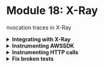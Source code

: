 # Module 18: X-Ray

nvocation traces in X-Ray

<details>
<summary><b>Integrating with X-Ray</b></summary><p>

1. In the `serverless.yml` under the `provider` section, add the following:

```yml
  tracing:
    apiGateway: true
    lambda: true
```

2. Add the following back to the `provider` section:

```yml
iamRoleStatements:
  - Effect: "Allow"
    Action:
      - "xray:PutTraceSegments"
      - "xray:PutTelemetryRecords"
    Resource:
      - "*"
```

This enables X-Ray tracing for all the functions in this project. However, we still need to give each function the IAM permission for `xray:PutTraceSegments` and `xray:PutTelemetryRecords`.

The `provider` section should now look like this

```yml
provider:
  name: aws
  runtime: nodejs12.x

  environment:
    LOG_LEVEL: ${self:custom.logLevel.${self:custom.stage}, self:custom.logLevel.default}
  tracing:
    apiGateway: true
    lambda: true
```

And we need the functions to inherit the permissions from this default IAM role.

3. Modify `serverless.yml` to add the following to the `custom` section

```yml
serverless-iam-roles-per-function:
  defaultInherit: true
```

This is courtesy of the `serverless-iam-roles-per-function` plugin, and lets you easily share common permissions that all functions should have.

The `custom` section should look like this after the change

```yml
custom:
  stage: ${opt:stage, self:provider.stage}
  logLevel:
    prod: INFO
    default: DEBUG

  serverless-iam-roles-per-function:
    defaultInherit: true
```

4. Deploy the project

`npm run sls -- deploy -s dev -r us-east-1`

5. Load up the landing page, and place an order. Then head to the X-Ray console and see what you get.

![](/images/mod21-001.png)

![](/images/mod21-002.png)

![](/images/mod21-003.png)

</p></details>

<details>
<summary><b>Instrumenting AWSSDK</b></summary><p>

At the moment we're not getting a lot of value out of X-Ray. We can get much more information about what's happening in our code if we instrument the various steps.

To begin with, we can instrument the AWS SDK so we track how long calls to DynamoDB and SNS takes in the traces.

1. Install `aws-xray-sdk-core` as dependency

`npm install --save aws-xray-sdk-core`

2. Modify `functions/get-restaurants.js` and replace `const AWS = require('aws-sdk')` with the following

```javascript
const AWSXRay = require('aws-xray-sdk-core')
const AWS = AWSXRay.captureAWS(require('aws-sdk'))
```

3. Repeat step 2 for `functions/search-restaurants.js`

4. Deploy the project

`npm run sls -- deploy -s dev -r us-east-1`

5. Load up the landing page, then head to the X-Ray console and see what you get now.

![](/images/mod21-004.png)

![](/images/mod21-005.png)

![](/images/mod21-006.png)

![](/images/mod21-007.png)

</p></details>

<details>
<summary><b>Instrumenting HTTP calls</b></summary><p>

We can get a lot value if we could see the traces for `get-index` function and the corresponding trace for the `get-restaurants` function in one screen.

![](/images/mod21-008.png)

Then it's proper distributed tracing! It's not very helpful if you're restricted to only what happens inside one function.

Fortunately, you can instrument the built-in `https` module with the X-Ray SDK, unfortunately, you have to use it instead of other HTTP clients..

1. Modify `functions/get-index.js` and replace 

`const http = require('superagent-promise')(require('superagent'), Promise)`

with 

```javascript
const AWSXRay = require('aws-xray-sdk-core')
const https = AWSXRay.captureHTTPs(require('https'))
const URL = require('url')
```

2. Modify `functions/get-index.js` and replace the `getRestaurants` function with the following

```javascript
const getRestaurants = async () => {
  const url = URL.parse(restaurantsApiRoot)
  const opts = {
    host: url.hostname, 
    path: url.pathname
  }

  aws4.sign(opts)

  return new Promise((resolve, reject) => {
    const options = {
      hostname: url.hostname,
      port: 443,
      path: url.pathname,
      method: 'GET',
      headers: opts.headers
    }

    const req = https.request(options, res => {
      res.on('data', buffer => {
        const body = buffer.toString('utf8')
        resolve(JSON.parse(body))
      })
    })

    req.on('error', err => reject(err))

    req.end()
  })
}
```

It uses the `https` module to make the HTTP request to the `/restaurants` endpoint instead.

3. Deploy the project

`npm run sls -- deploy -s dev -r us-east-1`

4. Load up the landing page, and place an order. Then head to the X-Ray console and now you can see the traces for `get-index` and `get-restaurants` function in one place.

</p></details>

<details>
<summary><b>Fix broken tests</b></summary><p>

If you run the integration tests now 

`STAGE=dev REGION=us-east-1 npm run test`

then you'll see the tests are broken...

This is because the X-Ray SDK expects some context and root segment to be provided by the Lambda service's runtime. Which we won't have when running locally.

1. Modify `steps/init.js` to add this along with other environment variables

`process.env.AWS_XRAY_CONTEXT_MISSING = 'LOG_ERROR'`

This stops the X-Ray SDK from erroring when it doesn't find the context

Rerun the integration tests, and the tests are still broken, with errors like this

```
  2) When we invoke the GET /restaurants endpoint
       Should return an array of 8 restaurants:
     TypeError: Service.prototype.customizeRequests is not a function
      at Object.captureAWS (node_modules/aws-xray-sdk-core/lib/patchers/aws_p.js:37:25)
      at Object.<anonymous> (functions/get-restaurants.js:5:21)
      at require (internal/module.js:11:18)
      at viaHandler (tests/steps/when.js:79:34)
      at Object.we_invoke_get_restaurants (tests/steps/when.js:103:15)
      at Context.it (tests/test_cases/get-restaurants.js:9:26)
```

2. The best bad way to work around this (except just giving up on the X-Ray SDK altogether) is to not use it when executing locally. When the function is running in the Lambda execution environment, it has a number of environment variables, including one called `LAMBDA_RUNTIME_DIR`

![](/images/mod21-009.png)

Go back to `functions/get-index.js` and replace

`const https = AWSXRay.captureHTTPs(require('https'))`

with 

```javascript
const https = process.env.LAMBDA_RUNTIME_DIR
  ? AWSXRay.captureHTTPs(require('https'))
  : require('https')
```

3. Similarly, modify `functions/get-restaurants.js` and replace

`const AWS = AWSXRay.captureAWS(require('aws-sdk'))`

with 

```javascript
const AWS = process.env.LAMBDA_RUNTIME_DIR
  ? AWSXRay.captureAWS(require('aws-sdk'))
  : require('aws-sdk')
```

4. Repeat step 3 with `functions/search-restaurants.js`

5. Rerun the integration tests

`STAGE=dev REGION=us-east-1 npm run test`

and see that all the tests should be passing now

</p></details>
